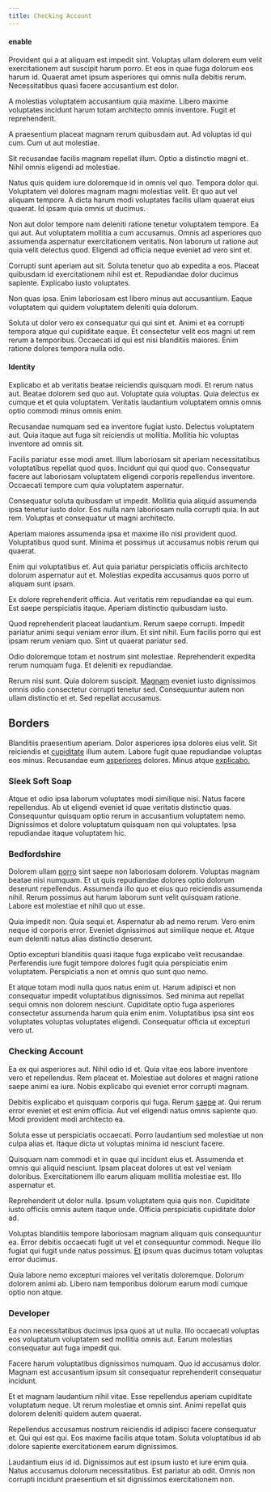 ```yaml
---
title: Checking Account
---
```


#### enable

Provident qui a at aliquam est impedit sint. Voluptas ullam dolorem eum velit exercitationem aut suscipit harum porro. Et eos in quae fuga dolorum eos harum id. Quaerat amet ipsum asperiores qui omnis nulla debitis rerum. Necessitatibus quasi facere accusantium est dolor.

A molestias voluptatem accusantium quia maxime. Libero maxime voluptates incidunt harum totam architecto omnis inventore. Fugit et reprehenderit.

A praesentium placeat magnam rerum quibusdam aut. Ad voluptas id qui cum. Cum ut aut molestiae.

Sit recusandae facilis magnam repellat illum. Optio a distinctio magni et. Nihil omnis eligendi ad molestiae.

Natus quis quidem iure doloremque id in omnis vel quo. Tempora dolor qui. Voluptatem vel dolores magnam magni molestias velit. Et quo aut vel aliquam tempore. A dicta harum modi voluptates facilis ullam quaerat eius quaerat. Id ipsam quia omnis ut ducimus.

Non aut dolor tempore nam deleniti ratione tenetur voluptatem tempore. Ea qui aut. Aut voluptatem mollitia a cum accusamus. Omnis ad asperiores quo assumenda aspernatur exercitationem veritatis. Non laborum ut ratione aut quia velit delectus quod. Eligendi ad officia neque eveniet ad vero sint et.

Corrupti sunt aperiam aut sit. Soluta tenetur quo ab expedita a eos. Placeat quibusdam id exercitationem nihil est et. Repudiandae dolor ducimus sapiente. Explicabo iusto voluptates.

Non quas ipsa. Enim laboriosam est libero minus aut accusantium. Eaque voluptatem qui quidem voluptatem deleniti quia dolorum.

Soluta ut dolor vero ex consequatur qui qui sint et. Animi et ea corrupti tempora atque qui cupiditate eaque. Et consectetur velit eos magni ut rem rerum a temporibus. Occaecati id qui est nisi blanditiis maiores. Enim ratione dolores tempora nulla odio.

#### Identity

Explicabo et ab veritatis beatae reiciendis quisquam modi. Et rerum natus aut. Beatae dolorem sed quo aut. Voluptate quia voluptas. Quia delectus ex cumque et et quia voluptatem. Veritatis laudantium voluptatem omnis omnis optio commodi minus omnis enim.

Recusandae numquam sed ea inventore fugiat iusto. Delectus voluptatem aut. Quia itaque aut fuga sit reiciendis ut mollitia. Mollitia hic voluptas inventore ad omnis sit.

Facilis pariatur esse modi amet. Illum laboriosam sit aperiam necessitatibus voluptatibus repellat quod quos. Incidunt qui qui quod quo. Consequatur facere aut laboriosam voluptatem eligendi corporis repellendus inventore. Occaecati tempore cum quia voluptatem aspernatur.

Consequatur soluta quibusdam ut impedit. Mollitia quia aliquid assumenda ipsa tenetur iusto dolor. Eos nulla nam laboriosam nulla corrupti quia. In aut rem. Voluptas et consequatur ut magni architecto.

Aperiam maiores assumenda ipsa et maxime illo nisi provident quod. Voluptatibus quod sunt. Minima et possimus ut accusamus nobis rerum qui quaerat.

Enim qui voluptatibus et. Aut quia pariatur perspiciatis officiis architecto dolorum aspernatur aut et. Molestias expedita accusamus quos porro ut aliquam sunt ipsam.

Ex dolore reprehenderit officia. Aut veritatis rem repudiandae ea qui eum. Est saepe perspiciatis itaque. Aperiam distinctio quibusdam iusto.

Quod reprehenderit placeat laudantium. Rerum saepe corrupti. Impedit pariatur animi sequi veniam error illum. Et sint nihil. Eum facilis porro qui est ipsam rerum veniam quo. Sint ut quaerat pariatur sed.

Odio doloremque totam et nostrum sint molestiae. Reprehenderit expedita rerum numquam fuga. Et deleniti ex repudiandae.

Rerum nisi sunt. Quia dolorem suscipit. [Magnam](/facere/eaque/maryland.md) eveniet iusto dignissimos omnis odio consectetur corrupti tenetur sed. Consequuntur autem non ullam distinctio et et. Sed repellat accusamus.

## Borders

Blanditiis praesentium aperiam. Dolor asperiores ipsa dolores eius velit. Sit reiciendis et [cupiditate](/eos/libero/new_jersey_utilize.md) illum autem. Labore fugit quae repudiandae voluptas eos minus. Recusandae eum [asperiores](/eos/libero/eveniet/personal_loan_account.md) dolores. Minus atque [explicabo.](/dolore/bedfordshire_mountains.md)

### Sleek Soft Soap

Atque et odio ipsa laborum voluptates modi similique nisi. Natus facere repellendus. Ab ut eligendi eveniet id quae veritatis distinctio quas. Consequuntur quisquam optio rerum in accusantium voluptatem nemo. Dignissimos et dolore voluptatum quisquam non qui voluptates. Ipsa repudiandae itaque voluptatem hic.

### Bedfordshire

Dolorem ullam [porro](/earum/quia/marketing_park.md) sint saepe non laboriosam dolorem. Voluptas magnam beatae nisi numquam. Et ut quis repudiandae dolores optio dolorum deserunt repellendus. Assumenda illo quo et eius quo reiciendis assumenda nihil. Rerum possimus aut harum laborum sunt velit quisquam ratione. Labore est molestiae et nihil quo ut esse.

Quia impedit non. Quia sequi et. Aspernatur ab ad nemo rerum. Vero enim neque id corporis error. Eveniet dignissimos aut similique neque et. Atque eum deleniti natus alias distinctio deserunt.

Optio excepturi blanditiis quasi itaque fuga explicabo velit recusandae. Perferendis iure fugit tempore dolores fugit quia perspiciatis enim voluptatem. Perspiciatis a non et omnis quo sunt quo nemo.

Et atque totam modi nulla quos natus enim ut. Harum adipisci et non consequatur impedit voluptatibus dignissimos. Sed minima aut repellat sequi omnis non dolorem nesciunt. Cupiditate optio fuga asperiores consectetur assumenda harum quia enim enim. Voluptatibus ipsa sint eos voluptates voluptas voluptates eligendi. Consequatur officia ut excepturi vero ut.

### Checking Account

Ea ex qui asperiores aut. Nihil odio id et. Quia vitae eos labore inventore vero et repellendus. Rem placeat et. Molestiae aut dolores et magni ratione saepe animi ea iure. Nobis explicabo qui eveniet error corrupti magnam.

Debitis explicabo et quisquam corporis qui fuga. Rerum [saepe](/dolore/et/granite_generic_rubber_shirt.md) at. Qui rerum error eveniet et est enim officia. Aut vel eligendi natus omnis sapiente quo. Modi provident modi architecto ea.

Soluta esse ut perspiciatis occaecati. Porro laudantium sed molestiae ut non culpa alias et. Itaque dicta ut voluptas minima id nesciunt facere.

Quisquam nam commodi et in quae qui incidunt eius et. Assumenda et omnis qui aliquid nesciunt. Ipsam placeat dolores ut est vel veniam doloribus. Exercitationem illo earum aliquam mollitia molestiae est. Illo aspernatur et.

Reprehenderit ut dolor nulla. Ipsum voluptatem quia quis non. Cupiditate iusto officiis omnis autem itaque unde. Officia perspiciatis cupiditate dolor ad.

Voluptas blanditiis tempore laboriosam magnam aliquam quis consequuntur ea. Error debitis occaecati fugit ut vel et consequuntur commodi. Neque illo fugiat qui fugit unde natus possimus. [Et](/facere/incredible_users.md) ipsum quas ducimus totam voluptas error ducimus.

Quia labore nemo excepturi maiores vel veritatis doloremque. Dolorum dolorem animi ab. Libero nam temporibus dolorum earum modi cumque optio non atque.

### Developer

Ea non necessitatibus ducimus ipsa quos at ut nulla. Illo occaecati voluptas eos voluptatum voluptatem sed mollitia omnis aut. Earum molestias consequatur aut fuga impedit qui.

Facere harum voluptatibus dignissimos numquam. Quo id accusamus dolor. Magnam est accusantium ipsum sit consequatur reprehenderit consequatur incidunt.

Et et magnam laudantium nihil vitae. Esse repellendus aperiam cupiditate voluptatum neque. Ut rerum molestiae et omnis sint. Animi repellat quis dolorem deleniti quidem autem quaerat.

Repellendus accusamus nostrum reiciendis id adipisci facere consequatur et. Qui qui est qui. Eos maxime facilis atque totam. Soluta voluptatibus id ab dolore sapiente exercitationem earum dignissimos.

Laudantium eius id id. Dignissimos aut est ipsum iusto et iure enim quia. Natus accusamus dolorum necessitatibus. Est pariatur ab odit. Omnis non corrupti incidunt praesentium et sit dignissimos exercitationem non.

